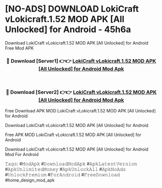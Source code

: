 # [NO-ADS] DOWNLOAD LokiCraft vLokicraft.1.52 MOD APK [All Unlocked] for Android - 45h6a
Download LokiCraft vLokicraft.1.52 MOD APK [All Unlocked] for Android Free Mod APK

<div align="center">
<h3>🔴 Download [Server1] 👉👉 <a href="https://apk-comot.site?title=LokiCraft_vLokicraft.1.52_MOD_APK_[All_Unlocked]_for_Android">LokiCraft vLokicraft.1.52 MOD APK [All Unlocked] for Android Mod Apk</a></h3><br>

<h3>🔴 Download [Server2] 👉👉 <a href="https://apk-comot.site?title=LokiCraft_vLokicraft.1.52_MOD_APK_[All_Unlocked]_for_Android">LokiCraft vLokicraft.1.52 MOD APK [All Unlocked] for Android Mod Apk</a></h3>
</div>


Free Download APK MOD LokiCraft vLokicraft.1.52 MOD APK [All Unlocked] for Android

Download LokiCraft vLokicraft.1.52 MOD APK [All Unlocked] for Android 

Free APK MOD LokiCraft vLokicraft.1.52 MOD APK [All Unlocked] for Android 

Download LokiCraft vLokicraft.1.52 MOD APK [All Unlocked] for Android Mod For Android

𝚃𝚊𝚐𝚜: #𝙼𝚘𝚍𝙰𝚙𝚔 #𝙳𝚘𝚠𝚗𝚕𝚘𝚊𝚍𝙼𝚘𝚍𝙰𝚙𝚔 #𝙰𝚙𝚔𝙻𝚊𝚝𝚎𝚜𝚝𝚅𝚎𝚛𝚜𝚒𝚘𝚗 #𝙰𝚙𝚔𝚄𝚗𝚕𝚒𝚖𝚒𝚝𝚎𝚍𝙼𝚘𝚗𝚎𝚢 #𝙰𝚙𝚔𝚄𝚗𝚕𝚘𝚌𝚔𝙰𝚕𝚕 #𝙰𝚙𝚔𝙽𝚘𝙰𝚍𝚜 #𝚄𝚗𝚕𝚘𝚌𝚔𝙿𝚛𝚎𝚖𝚒𝚞𝚖 #𝙵𝚘𝚛𝙰𝚗𝚍𝚛𝚘𝚒𝚍 #𝙵𝚛𝚎𝚎𝙳𝚘𝚠𝚗𝚕𝚘𝚊𝚍 #home_design_mod_apk